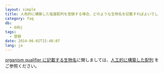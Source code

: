 ```yaml
---
layout: simple
title: 人為的に構築した塩基配列を登録する場合、どのような生物名を記載すればよいでしょうか
category: faq
db:
  - ddbj
tags: 
  - 登録
date: 2014-06-02T15:48:07
lang: ja
---
```


[organism qualifier に記載する生物名](/ddbj/organism.html)に関しましては、[人工的に構築した配列](/ddbj/organism.html#syn) をご参照ください。
